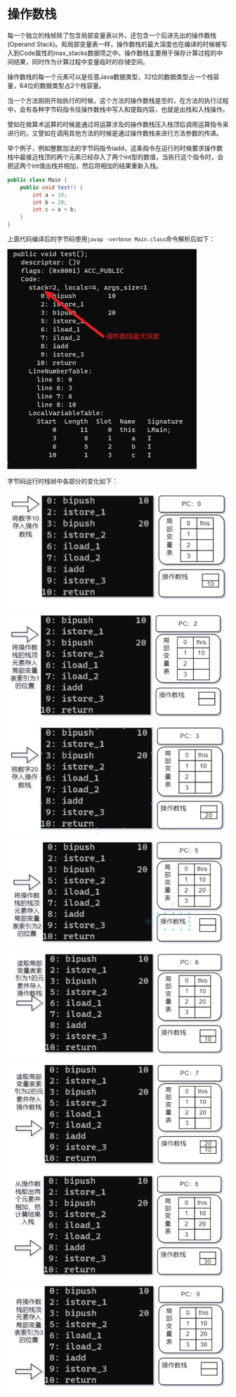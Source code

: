 # 操作数栈

每一个独立的栈帧除了包含局部变量表以外，还包含一个后进先出的操作数栈(Operand Stack)。和局部变量表一样，操作数栈的最大深度也在编译的时候被写入到Code属性的max_stacks数据项之中。操作数栈主要用于保存计算过程的中间结果，同时作为计算过程中变量临时的存储空间。

操作数栈的每一个元素可以是任意Java数据类型，32位的数据类型占一个栈容量，64位的数据类型占2个栈容量。

当一个方法刚刚开始执行的时候，这个方法的操作数栈是空的，在方法的执行过程中，会有各种字节码指令往操作数栈中写入和提取内容，也就是出栈和入栈操作。

譬如在做算术运算的时候是通过将运算涉及的操作数栈压入栈顶后调用运算指令来进行的，又譬如在调用其他方法的时候是通过操作数栈来进行方法参数的传递。

举个例子，例如整数加法的字节码指令iadd，这条指令在运行的时候要求操作数栈中最接近栈顶的两个元素已经存入了两个int型的数值，当执行这个指令时，会把这两个int值出栈并相加，然后将相加的结果重新入栈。

```java
public class Main {
    public void test() {
        int a = 10;
        int b = 20;
        int c = a + b;
    }
}
```

上面代码编译后的字节码使用`javap -verbose Main.class`命令解析后如下：

![](./img/stack0.png)

字节码运行时栈帧中各部分的变化如下：

![](./img/stack1.png)
![](./img/stack2.png)
![](./img/stack3.png)
![](./img/stack4.png)
![](./img/stack5.png)
![](./img/stack6.png)
![](./img/stack7.png)
![](./img/stack8.png)

